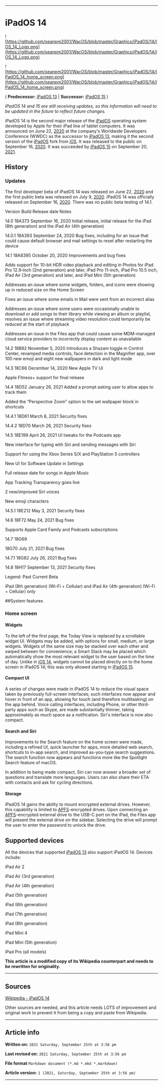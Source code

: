   
***

# iPadOS 14

<!--
<details>
<summary><p>Click/tap here to expand/collapse</p>
<p>the dropdown containing the Mac OS X 10.2 logo</p></summary>

![https://github.com/seanpm2001/WacOS/blob/master/Graphics/MacOS_X/10.2_Jaguar/Jaguar-logo.png](https://github.com/seanpm2001/WacOS/blob/master/Graphics/MacOS_X/10.2_Jaguar/Jaguar-logo.png)

</details>
!-->

![https://github.com/seanpm2001/WacOS/blob/master/Graphics/iPadOS/14/IOS_14_Logo.png](https://github.com/seanpm2001/WacOS/blob/master/Graphics/iPadOS/14/IOS_14_Logo.png)

![https://github.com/seanpm2001/WacOS/blob/master/Graphics/iPadOS/14/IPadOS_14_home_screen.png](https://github.com/seanpm2001/WacOS/blob/master/Graphics/iPadOS/14/IPadOS_14_home_screen.png)

( **Predecessor:** [iPadOS 13](https://github.com/seanpm2001/WacOS/wiki/iPadOS-13/) | **Successor:** [iPadOS 15](https://github.com/seanpm2001/WacOS/wiki/iPadOS-15/) )

_iPadOS 14 and 15 are still receiving updates, so this information will need to be updated in the future to reflect future changes._

iPadOS 14 is the second major release of the [iPadOS](https://github.com/seanpm2001/WacOS/wiki/iPadOS/) operating system developed by Apple for their iPad line of tablet computers. It was announced on June 22, [2020](https://github.com/seanpm2001/WacOS/wiki/2020/) at the company's Worldwide Developers Conference (WWDC) as the successor to [iPadOS 13](https://github.com/seanpm2001/WacOS/wiki/iPadOS-13/), making it the second version of the [iPadOS](https://github.com/seanpm2001/WacOS/wiki/iPadOS/) fork from [iOS](https://github.com/seanpm2001/WacOS/wiki/iOS/). It was released to the public on September 16, [2020](https://github.com/seanpm2001/WacOS/wiki/2020/). It was succeeded by [iPadOS 15](https://github.com/seanpm2001/WacOS/wiki/iPadOS-15/) on September 20, [2021](https://github.com/seanpm2001/WacOS/wiki/2021/).

## History

### Updates

The first developer beta of iPadOS 14 was released on June 22, [2020](https://github.com/seanpm2001/WacOS/wiki/2020/) and the first public beta was released on July 9, [2020](https://github.com/seanpm2001/WacOS/wiki/2020/). iPadOS 14 was officially released on September 16, [2020](https://github.com/seanpm2001/WacOS/wiki/2020/). There was no public beta testing of 14.1.

Version 	Build 	Release date 	Notes

14.0 	18A373 	September 16, 2020 	Initial release, initial release for the iPad (8th generation) and the iPad Air (4th generation)

14.0.1 	18A393 	September 24, 2020 	Bug fixes, including for an issue that could cause default browser and mail settings to reset after restarting the device

14.1 	18A8395 	October 20, 2020 	Improvements and bug fixes

Adds support for 10-bit HDR video playback and editing in Photos for iPad Pro 12.9‑inch (2nd generation) and later, iPad Pro 11-inch, iPad Pro 10.5 inch, iPad Air (3rd generation) and later, and iPad Mini (5th generation)

Addresses an issue where some widgets, folders, and icons were showing up in reduced size on the Home Screen

Fixes an issue where some emails in Mail were sent from an incorrect alias

Addresses an issue where some users were occasionally unable to download or add songs to their library while viewing an album or playlist, resolves an issue where streaming video resolution could temporarily be reduced at the start of playback

Addresses an issue in the Files app that could cause some MDM-managed cloud service providers to incorrectly display content as unavailable

14.2 	18B92 	November 5, 2020 	Introduces a Shazam toggle in Control Center, revamped media controls, face detection in the Magnifier app, over 100 new emoji and eight new wallpapers in dark and light mode

14.3 	18C66 	December 14, 2020 	New Apple TV UI

Apple Fitness+ support for final release

14.4 	18D52 	January 26, 2021 	Added a prompt asking user to allow apps to track them

Added the “Perspective Zoom” option to the set wallpaper block in shortcuts

14.4.1 	18D61 	March 8, 2021 	Security fixes

14.4.2 	18D70 	March 26, 2021 	Security fixes

14.5 	18E199 	April 26, 2021 	UI tweaks for the Podcasts app

New interface for typing with Siri and sending messages with Siri

Support for using the Xbox Series S/X and PlayStation 5 controllers

New UI for Software Update in Settings

Full release date for songs in Apple Music

App Tracking Transparency goes live

2 new/improved Siri voices

New emoji characters

14.5.1 	18E212 	May 3, 2021 	Security fixes

14.6 	18F72 	May 24, 2021 	Bug fixes

Supports Apple Card Family and Podcasts subscriptions

14.7 	18G69

18G70 	July 21, 2021 	Bug fixes

14.7.1 	18G82 	July 26, 2021 	Bug fixes

14.8 	18H17 	September 13, 2021 	Security fixes

Legend:   Past   Current   Beta

iPad (8th generation) (Wi-Fi + Cellular) and iPad Air (4th generation) (Wi-Fi + Cellular) only

##System features

### Home screen

#### Widgets

To the left of the first page, the Today View is replaced by a scrollable widget UI. Widgets may be added, with options for small, medium, or large widgets. Widgets of the same size may be stacked over each other and swiped between for convenience; a Smart Stack may be placed which automatically show the most relevant widget to the user based on the time of day. Unlike in [iOS 14](https://github.com/seanpm2001/WacOS/wiki/iOS-14/), widgets cannot be placed directly on to the home screen in iPadOS 14; this was only allowed starting in [iPadOS 15](https://github.com/seanpm2001/WacOS/wiki/iPadOS-15/).

#### Compact UI

A series of changes were made in iPadOS 14 to reduce the visual space taken by previously full-screen interfaces; such interfaces now appear and hover in front of an app, allowing for touch (and therefore multitasking) on the app behind. Voice calling interfaces, including Phone, or other third-party apps such as Skype, are made substantially thinner, taking approximately as much space as a notification. Siri's interface is now also compact.

#### Search and Siri

Improvements to the Search feature on the home screen were made, including a refined UI, quick launcher for apps, more detailed web search, shortcuts to in-app search, and improved as-you-type search suggestions. The search function now appears and functions more like the Spotlight Search feature of macOS.

In addition to being made compact, Siri can now answer a broader set of questions and translate more languages. Users can also share their ETA with contacts and ask for cycling directions.

#### Storage

iPadOS 14 gains the ability to mount encrypted external drives. However, this capability is limited to [APFS](https://github.com/seanpm2001/WacOS/wiki/APFS/)-encrypted drives. Upon connecting an [APFS](https://github.com/seanpm2001/WacOS/wiki/APFS/)-encrypted external drive to the USB-C port on the iPad, the Files app will present the external drive on the sidebar. Selecting the drive will prompt the user to enter the password to unlock the drive.

## Supported devices

All the devices that supported [iPadOS 13](https://github.com/seanpm2001/WacOS/wiki/iPadOS-13/) also support iPadOS 14. Devices include:

iPad Air 2

iPad Air (3rd generation)

iPad Air (4th generation)

iPad (5th generation)

iPad (6th generation)

iPad (7th generation)

iPad (8th generation)

iPad Mini 4

iPad Mini (5th generation)

iPad Pro (all models)

**This article is a modified copy of its Wikipedia counterpart and needs to be rewritten for originality.**

***

## Sources

[Wikipedia - iPadOS 14](https://en.wikipedia.org/wiki/IPadOS_14)

Other sources are needed, and this article needs LOTS of improvement and original work to prevent it from being a copy and paste from Wikipedia.

***

## Article info

**Written on:** `2021 Saturday, September 25th at 3:56 pm`

**Last revised on:** `2021 Saturday, September 25th at 3:56 pm`

**File format** `Markdown document (*.md *.mkd *.markdown)`

**Article version:** `1 (2021, Saturday, September 25th at 3:56 pm)`

***

<!-- Tools

Quick copy and paste

https://github.com/seanpm2001/WacOS/wiki/

!-->

